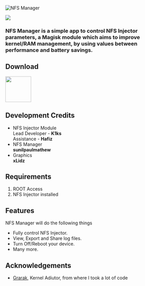 ![NFS Manager](https://raw.githubusercontent.com/sunilpaulmathew/NFSManager/master/banner.png)

![](https://img.shields.io/github/downloads/sunilpaulmathew/NFSManager/total)

### NFS Manager is a simple app to control NFS Injector parameters, a Magisk module which aims to improve kernel/RAM management, by using values between performance and battery savings.

## Download
[<img src="https://i.ibb.co/q0mdc4Z/get-it-on-github.png"
     alt=""
     height="80">](https://github.com/sunilpaulmathew/NFSManager/releases)

## Development Credits
* NFS Injector Module<br>Lead Developer - <b>K1ks</b><br>Assistance - <b>Hafiz</b>
* NFS Manager<br><b>sunilpaulmathew</b>
* Graphics<br><b>xLidz</b>

## Requirements
1. ROOT Access
2. NFS Injector installed

## Features
NFS Manager will do the following things
* Fully control NFS Injector.
* View, Export and Share log files.
* Turn Off/Reboot your device.
* Many more.

## Acknowledgements
* [Grarak](https://github.com/Grarak/), Kernel Adiutor, from where I took a lot of code
